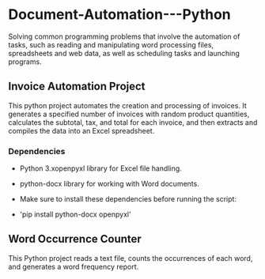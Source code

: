 # Document-Automation---Python

Solving common programming problems that involve the automation of tasks, such as reading and manipulating word processing files, spreadsheets and web data, as well as scheduling tasks and launching programs.

## Invoice Automation Project
This python project automates the creation and processing of invoices. It generates a specified number of invoices with random product quantities, calculates the subtotal, tax, and total for each invoice, and then extracts and compiles the data into an Excel spreadsheet.

### Dependencies
* Python 3.xopenpyxl library for Excel file handling.

* python-docx library for working with Word documents.

* Make sure to install these dependencies before running the script:

* 'pip install python-docx openpyxl'


## Word Occurrence Counter
This Python project reads a text file, counts the occurrences of each word, and generates a word frequency report.
